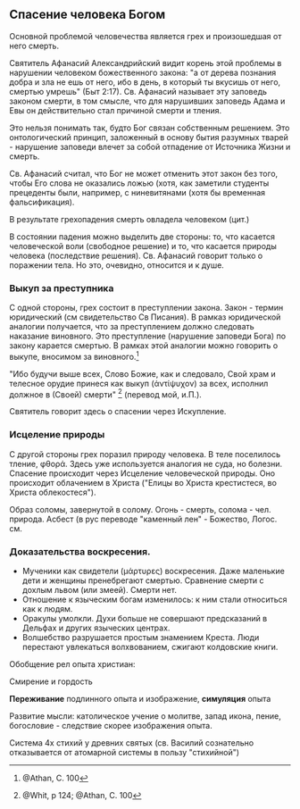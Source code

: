 ## Спасение человека Богом

Основной проблемой человечества является грех и произошедшая от него смерть.

Святитель Афанасий Александрийский видит корень этой проблемы в нарушении человеком божественного закона: "а от дерева познания добра и зла не ешь от него, ибо в день, в который ты вкусишь от него, смертью умрешь" (Быт 2:17). Св. Афанасий называет эту заповедь законом смерти, в том смысле, что для нарушивших заповедь Адама и Евы он действительно стал причиной смерти и тления.

Это нельзя понимать так, будто Бог связан собственным решением. Это онтологический принцип, заложенный в основу бытия разумных тварей - нарушение заповеди влечет за собой отпадение от Источника Жизни и смерть.

Св. Афанасий считал, что Бог не может отменить этот закон без того, чтобы Его слова не оказались ложью (хотя, как заметили студенты прецеденты были, например, с ниневитянами (хотя бы временная фальсификация).

В результате грехопадения смерть овладела человеком (цит.)

В состоянии падения можно выделить две стороны: то, что касается человеческой воли (свободное решение) и то, что касается природы человека (последствие решения). Св. Афанасий говорит только о поражении тела. Но это, очевидно, относится и к душе.

<!-- ![](../image/salv001.png){width=450 height=400} -->

### Выкуп за преступника

С одной стороны, грех состоит в преступлении закона. Закон - термин юридический (см свидетельство Св Писания). В рамказ юридической аналогии получается, что за преступлением должно следовать наказание виновного. Это преступление (нарушение заповеди Бога) по закону карается смертью. В рамках этой аналогии можно говорить о выкупе, вносимом за виновного.[^1] 

"Ибо будучи выше всех, Слово Божие, как и следовало, Свой храм и телесное орудие принеся как выкуп (ἀντίψυχον) за всех, исполнил должное в (Своей) смерти" [^2] (перевод мой, и.П.).

Святитель говорит здесь о спасении через Искупление.

### Исцеление природы

С другой стороны грех поразил природу человека. В теле поселилось тление, φθορά. Здесь уже используется аналогия не суда, но болезни. Спасение происходит через Исцеление человеческой природы. Оно происходит облачением в Христа ("Елицы во Христа крестистеся, во Христа облекостеся").

Образ соломы, завернутой в солому. Огонь - смерть, солома - чел. природа. Асбест (в рус переводе "каменный лен" - Божество, Логос.
см. 
    
<!-- ![](../image/salv002.png){width=450 height=400} -->

### Доказательства воскресения.

* Мученики как свидетели (μάρτυρες) воскресения. 
  Даже маленькие дети и женщины пренебрегают смертью. 
  Сравнение смерти с дохлым львом (или змеей). Смерти нет. 
* Отношение к языческим богам изменилось: к ним стали относиться как к людям.
* Оракулы умолкли.
  Духи больше не совершают предсказаний в Дельфах и других языческих центрах.
* Волшебство разрушается простым знамением Креста. 
  Люди перестают увлекаться волхвованием, сжигают колдовские книги.

Обобщение рел опыта христиан:

<!-- ![](../image/salv003.png){width=450 height=400} -->

Смирение и гордость

**Переживание** подлинного опыта и изображение, **симуляция** опыта

Развитие мысли: католическое учение о молитве, запад икона, пение, богословие - следствие скорее изображения опыта.

Система 4х стихий у древних святых (св. Василий сознательно отказывается от атомарной системы в пользу "стихийной")

<!-- ![](../image/salv004.png){width=450 height=400} -->

<!-- Возможно стоит сказать о том, что упор на понимание греха как вины и спасение как искупление не всегда позволяет найти контакт с собеседником. Полезно указать на понимание греха как болезни и спасения как исцеление -->

[^1]: @Athan, С. 100
[^2]: @Whit, p 124; @Athan, С. 100
